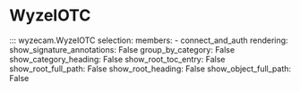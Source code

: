 # WyzeIOTC

::: wyzecam.WyzeIOTC
    selection:
      members:
        - connect_and_auth
    rendering:
      show_signature_annotations: False
      group_by_category: False
      show_category_heading: False
      show_root_toc_entry: False
      show_root_full_path: False
      show_root_heading: False
      show_object_full_path: False
